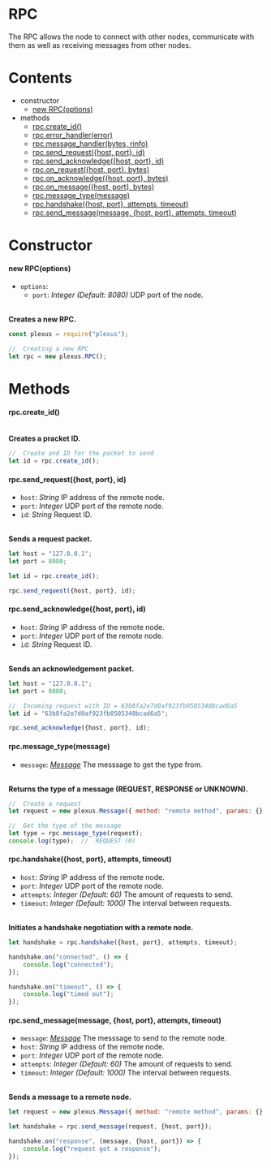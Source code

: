 # **RPC**

The RPC allows the node to connect with other nodes, communicate with them as well as receiving messages from other nodes.

# **Contents**

* constructor
    * [new RPC(options)](#new-rpcoptions)
* methods
    * [rpc.create_id()](#rpccreate_id)
    * [rpc.error_handler(error)](#rpcerror_handlererror)
    * [rpc.message_handler(bytes, rinfo)](#rpcmessage_handlerbytes-rinfo)
    * [rpc.send_request({host, port}, id)](#rpcsend_requesthost-port-id)
    * [rpc.send_acknowledge({host, port}, id)](#rpcsend_acknowledgehost-port-id)
    * [rpc.on_request({host, port}, bytes)](#rpcon_requesthost-port-bytes)
    * [rpc.on_acknowledge({host, port}, bytes)](#rpcon_acknowledgehost-port-bytes)
    * [rpc.on_message({host, port}, bytes)](#rpcon_messagehost-port-bytes)
    * [rpc.message_type(message)](#rpcmessage_typemessage)
    * [rpc.handshake({host, port}, attempts, timeout)](#rpchandshakehost-port-attempts-timeout)
    * [rpc.send_message(message, {host, port}, attempts, timeout)](#rpcsend_messagemessage-host-port-attempts-timeout)

# **Constructor**

#### new RPC(options)

* `options`:
    * `port`: _Integer_ _(Default: 8080)_ UDP port of the node.

\
**Creates a new RPC.**
```js
const plexus = require("plexus");

//  Creating a new RPC
let rpc = new plexus.RPC();
```

# **Methods**

#### rpc.create_id()

\
**Creates a pracket ID.**
```js
//  Create and ID for the packet to send
let id = rpc.create_id();
```

#### rpc.send_request({host, port}, id)
* `host`: _String_ IP address of the remote node.
* `port`: _Integer_ UDP port of the remote node.
* `id`: _String_ Request ID.

\
**Sends a request packet.**
```js
let host = "127.0.0.1";
let port = 8080;

let id = rpc.create_id();

rpc.send_request({host, port}, id);
```

#### rpc.send_acknowledge({host, port}, id)
* `host`: _String_ IP address of the remote node.
* `port`: _Integer_ UDP port of the remote node.
* `id`: _String_ Request ID.

\
**Sends an acknowledgement packet.**
```js
let host = "127.0.0.1";
let port = 8080;

//  Incoming request with ID = 63b8fa2e7d0af923fb0505340bcad6a5
let id = "63b8fa2e7d0af923fb0505340bcad6a5";

rpc.send_acknowledge({host, port}, id);
```

#### rpc.message_type(message)
* `message`: [_Message_](message.md) The messsage to get the type from.

\
**Returns the type of a message (REQUEST, RESPONSE or UNKNOWN).**
```js
//  Create a request
let request = new plexus.Message({ method: "remote method", params: {} });

//  Get the type of the message
let type = rpc.message_type(request);
console.log(type);  //  REQUEST (0)
```

#### rpc.handshake({host, port}, attempts, timeout)
* `host`: _String_ IP address of the remote node.
* `port`: _Integer_ UDP port of the remote node.
* `attempts`: _Integer_ _(Default: 60)_ The amount of requests to send.
* `timeout`: _Integer_ _(Default: 1000)_ The interval between requests.

\
**Initiates a handshake negotiation with a remote node.**
```js
let handshake = rpc.handshake({host, port}, attempts, timeout);

handshake.on("connected", () => {
    console.log("connected");
});

handshake.on("timeout", () => {
    console.log("timed out");
});
```

#### rpc.send_message(message, {host, port}, attempts, timeout)
* `message`: [_Message_](message.md) The messsage to send to the remote node.
* `host`: _String_ IP address of the remote node.
* `port`: _Integer_ UDP port of the remote node.
* `attempts`: _Integer_ _(Default: 60)_ The amount of requests to send.
* `timeout`: _Integer_ _(Default: 1000)_ The interval between requests.

\
**Sends a message to a remote node.**
```js
let request = new plexus.Message({ method: "remote method", params: {} });

let handshake = rpc.send_message(request, {host, port});

handshake.on("response", (message, {host, port}) => {
    console.log("request got a response");
});
```